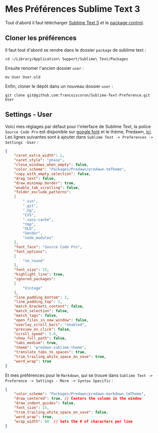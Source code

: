 # Mes Préférences Sublime Text 3

Tout d'abord il faut télécharger [Sublime Text 3](http://www.sublimetext.com/3) et le [package control](https://sublime.wbond.net/installation#st3).

## Cloner les préférences

Il faut tout d'abord se rendre dans le dossier `package` de sublime text :
```
cd ~/Library/Application\ Support/Sublime\ Text/Packages
```

Ensuite renomer l'ancien dossier `user` :

```
mv User User.old
``` 

Enfin, cloner le dépôt dans un nouveau dossier `user` :

```
git clone git@github.com:francoiscoron/Sublime-Text-Preference.git User
```

## Settings - User

Voici mes réglages par défaut pour l'interface de Sublime Text, la police `Source Code Pro` est disponible sur [google font](https://www.google.com/fonts) et le thème, Predawn, [ici](https://github.com/jamiewilson/predawn). Les lignes suivantes sont à ajouter dans `Sublime Text -> Preferences -> Settings -User` :

```json
{
    "caret_extra_width": 1,
    "caret_style": "phase",
    "close_windows_when_empty": false,
    "color_scheme": "Packages/Predawn/predawn.tmTheme",
    "copy_with_empty_selection": false,
    "drag_text": false,
    "draw_minimap_border": true,
    "enable_tab_scrolling": false,
    "folder_exclude_patterns":
    [
        ".svn",
        ".git",
        ".hg",
        "CVS",
        ".sass-cache",
        "tmp",
        "OLD",
        "Vendor",
        "node_modules"
    ],
    "font_face": "Source Code Pro",
    "font_options":
    [
        "no_round"
    ],
    "font_size": 15,
    "highlight_line": true,
    "ignored_packages":
    [
        "Vintage"
    ],
    "line_padding_bottom": 2,
    "line_padding_top": 2,
    "match_brackets_content": false,
    "match_selection": false,
    "match_tags": false,
    "open_files_in_new_window": false,
    "overlay_scroll_bars": "enabled",
    "preview_on_click": false,
    "scroll_speed": 5.0,
    "show_full_path": false,
    "tabs_medium": true,
    "theme": "predawn.sublime-theme",
    "translate_tabs_to_spaces": true,
    "trim_trailing_white_space_on_save": true,
    "word_wrap": true
}
```
Et mes préférences pour le `Markdown`, qui se trouve dans `Sublime Text -> Preference -> Settings - More -> Syntax Specific` :

```json
{
    "color_scheme": "Packages/Predawn/predawn-markdown.tmTheme",
    "draw_centered": true, // Centers the column in the window
    "draw_indent_guides": false,
    "font_size": 15,
    "trim_trailing_white_space_on_save": false,
    "word_wrap": true,
    "wrap_width": 60  // Sets the # of characters per line
}
```

